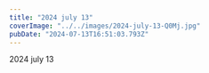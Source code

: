 ```yaml
---
title: "2024 july 13"
coverImage: "../../images/2024-july-13-Q0Mj.jpg"
pubDate: "2024-07-13T16:51:03.793Z"
---
```


2024 july 13
